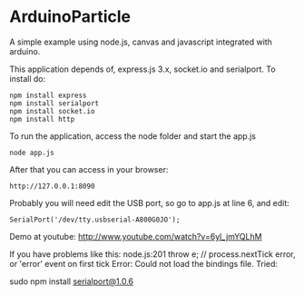 ArduinoParticle
===============


A simple example using node.js, canvas and javascript integrated with arduino.

This application depends of, express.js 3.x, socket.io and serialport. To install do:

	npm install express
	npm install serialport
	npm install socket.io
	npm install http

To run the application, access the node folder and start the app.js
	
	node app.js
	
After that you can access in your browser:

	http://127.0.0.1:8090
	
Probably you will need edit the USB port, so go to app.js at line 6, and edit: 
	
	SerialPort('/dev/tty.usbserial-A800G0JO');
	
	
Demo at youtube: http://www.youtube.com/watch?v=6yl_jmYQLhM


If you have problems like this:
    node.js:201
        throw e; // process.nextTick error, or 'error' event on first tick
    Error: Could not load the bindings file. Tried:

sudo npm install serialport@1.0.6
